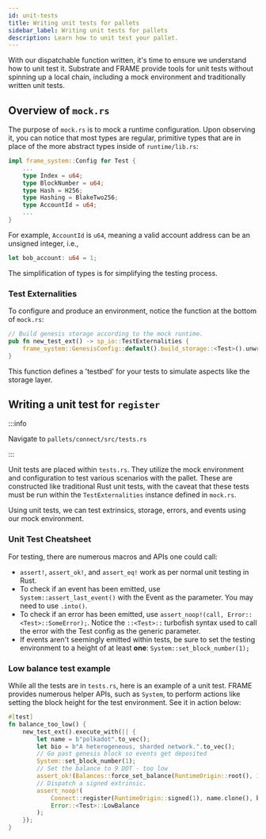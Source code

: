 ```yaml
---
id: unit-tests
title: Writing unit tests for pallets
sidebar_label: Writing unit tests for pallets
description: Learn how to unit test your pallet.
---
```


With our dispatchable function written, it's time to ensure we understand how to unit test it.  Substrate and FRAME provide tools for unit tests without spinning up a local chain, including a mock environment and traditionally written unit tests.

## Overview of `mock.rs`

The purpose of `mock.rs` is to mock a runtime configuration.  Upon observing it, you can notice that most types are regular, primitive types that are in place of the more abstract types inside of `runtime/lib.rs`:

```rust
impl frame_system::Config for Test {
    ...
    type Index = u64;
    type BlockNumber = u64;
    type Hash = H256;
    type Hashing = BlakeTwo256;
    type AccountId = u64;
    ...
}
```

For example, `AccountId` is `u64`, meaning a valid account address can be an unsigned integer, i.e.,

```rust
let bob_account: u64 = 1;
```

The simplification of types is for simplifying the testing process.

### Test Externalities

To configure and produce an environment, notice the function at the bottom of `mock.rs`:

```rust
// Build genesis storage according to the mock runtime.
pub fn new_test_ext() -> sp_io::TestExternalities {
    frame_system::GenesisConfig::default().build_storage::<Test>().unwrap().into()
}
```

This function defines a 'testbed' for your tests to simulate aspects like the storage layer.

## Writing a unit test for `register`

:::info 

Navigate to `pallets/connect/src/tests.rs`

:::

Unit tests are placed within `tests.rs`.  They utilize the mock environment and configuration to test various scenarios with the pallet.  These are constructed like traditional Rust unit tests, with the caveat that these tests must be run within the `TestExternalities` instance defined in `mock.rs`.

Using unit tests, we can test extrinsics, storage, errors, and events using our mock environment.

### Unit Test Cheatsheet

For testing, there are numerous macros and APIs one could call:

-  `assert!`, `assert_ok!`, and `assert_eq!` work as per normal unit testing in Rust.
-  To check if an event has been emitted, use `System::assert_last_event()` with the Event as the parameter.  You may need to use `.into()`.
-  To check if an error has been emitted, use `assert_noop!(call, Error::<Test>::SomeError);`.  Notice the `::<Test>::` turbofish syntax used to call the error with the Test config as the generic parameter.
-  If events aren't seemingly emitted within tests, be sure to set the testing environment to a height of at least **one**: `System::set_block_number(1);`

### Low balance test example

While all the tests are in `tests.rs`, here is an example of a unit test.  FRAME provides numerous helper APIs, such as `System`, to perform actions like setting the block height for the test environment.  See it in action below:


```rust
#[test]
fn balance_too_low() {
	new_test_ext().execute_with(|| {
		let name = b"polkadot".to_vec();
		let bio = b"A heterogeneous, sharded network.".to_vec();
		// Go past genesis block so events get deposited
		System::set_block_number(1);
		// Set the balance to 9 DOT - too low
		assert_ok!(Balances::force_set_balance(RuntimeOrigin::root(), 1, 9));
		// Dispatch a signed extrinsic.
		assert_noop!(
			Connect::register(RuntimeOrigin::signed(1), name.clone(), bio),
			Error::<Test>::LowBalance
		);
	});
}
```